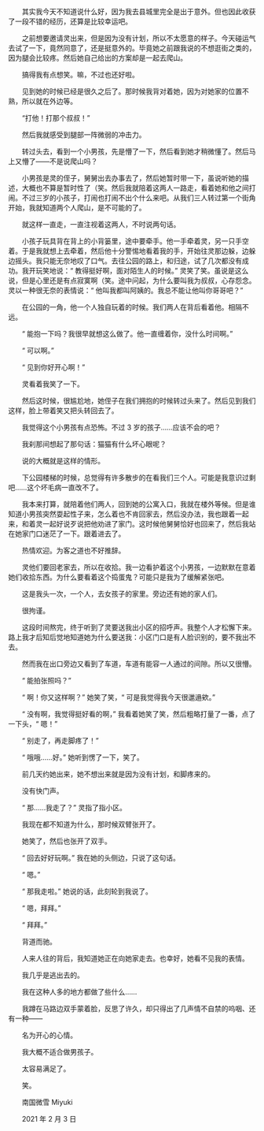 　　其实我今天不知道说什么好，因为我去县城里完全是出于意外。但也因此收获了一段不错的经历，还算是比较幸运吧。

　　之前想要邀请灵出来，但是因为没有计划，所以不太愿意的样子。今天碰运气去试了一下，竟然同意了，还是挺意外的。毕竟她之前跟我说的不想逛街之类的，因为腿会比较疼。然后她自己给出的方案却是一起去爬山。

　　搞得我有点想笑。嘛，不过也还好啦。

　　见到她的时候已经是很久之后了。那时候我背对着她，因为对她家的位置不熟，所以就在外边等。

　　“打他！打那个叔叔！”

　　然后我就感受到腿部一阵微弱的冲击力。

　　转过头去，看到一个小男孩，先是懵了一下，然后看到她才稍微懂了。然后马上又懵了——不是说爬山吗？

　　小男孩是灵的侄子，舅舅出去办事去了，然后她暂时带一下，虽说听她的描述，大概也不算是暂时性了（笑。然后我就陪着这两人一路走，看着她和他之间打闹。不过三岁的小孩子，打闹也打闹不出个什么来吧。从我们三人转过第一个街角开始，我就知道两个人爬山，是不可能的了。

　　就这样一直走，一直注视着这两人，不时说两句话。

　　小孩子玩具背在背上的小背篓里，途中要牵手。他一手牵着灵，另一只手空着。于是我就想上去牵着，然后他十分警惕地看着我的手，开始往灵那边躲，边躲边摇头。我只能无奈地叹了口气。去往公园的路上，和归途，试了几次都没有成功。我开玩笑地说：“ 教得挺好啊，面对陌生人的时候。” 灵笑了笑。虽说是这么说，但是心里还是有点寂寞啊（笑。途中问起，为什么要叫我为叔叔，心存怨念。灵以一种很无奈的表情说：“ 他叫我都叫阿姨的。我总不能让他叫你哥哥吧？”

　　在公园的一角，他一个人独自玩着的时候。我们两人在背后看着他。相隔不远。

　　“ 能抱一下吗？我很早就想这么做了。他一直缠着你，没什么时间啊。”

　　“ 可以啊。”

　　“ 见到你好开心啊！”

　　灵看着我笑了一下。

　　然后这时候，很尴尬地，她侄子在我们拥抱的时候转过头来了。然后见到我们这样，脸上带着笑又把头转回去了。

　　我觉得这个小男孩有点恐怖。不过 3 岁的孩子……应该不会的吧？

　　我刹那间想起了那句话：猫猫有什么坏心眼呢？

　　说的大概就是这样的情形。

　　下公园楼梯的时候，总觉得有许多散步的在看我们三个人。可能是我意识过剩吧……这个坏毛病一直改不了。

　　我本来打算，就陪着他们两人，回到她的公寓入口，我就在楼外等候。但是谁知道小男孩突然耍起性子来，怎么着也不肯回家去，然后没办法，我也跟着一起来，和着灵一起好说歹说把他劝进了家门。这时候他舅舅恰好也回来了，然后我站在她家门口迷茫了一下。跟着进去了。

　　热情欢迎。为客之道也不好推辞。

　　灵他们要回老家去，所以在收拾。我一边看护着这个小男孩，一边默默在意着她们收拾东西。为什么要看着这个捣蛋鬼？可能只是我为了缓解紧张吧。

　　这是我头一次，一个人，去女孩子的家里。旁边还有她的家人们。

　　很拘谨。

　　这段时间熬完，终于听到了灵要送我出小区的招呼声。我整个人才松懈下来。路上我才后知后觉地知道她为什么要送我：小区门口是有人脸识别的，要不我出不去。

　　然而我在出口旁边又看到了车道，车道有能容一人通过的间隙。所以又很懵。

　　“ 能拍张照吗？”

　　“ 啊！你又这样啊？” 她笑了笑，“ 可是我觉得我今天很邋遢欸。”

　　“ 没有啊，我觉得挺好看的啊，” 我看着她笑了笑，然后粗略打量了一番，点了一下头，“ 嗯！”

　　“ 别走了，再走脚疼了！”

　　“ 哦哦……好。” 她听到愣了一下，笑了。

　　前几天约她出来，她不想出来就是因为没有计划，和脚疼来的。

　　没有快门声。

　　“ 那……我走了？” 灵指了指小区。

　　我现在都不知道为什么，那时候双臂张开了。

　　她笑了，然后也张开了双手。

　　“ 回去好好玩啊。” 我在她的头侧边，只说了这句话。

　　“ 嗯。”

　　“ 那我走啦。” 她说的话，此刻轮到我说了。

　　“ 嗯，拜拜。”

　　“ 拜拜。”

　　背道而驰。

　　人来人往的背后，我知道她正在向她家走去。也幸好，她看不见我的表情。

　　我几乎是逃出去的。

　　我在这种人多的地方都做了些什么……

　　我蹲在马路边双手蒙着脸，反思了许久，却只得出了几声情不自禁的呜咽、还有一种——

　　名为开心的心情。

　　我大概不适合做男孩子。

　　太容易满足了。

　　笑。



　　南国微雪 Miyuki

　　2021 年 2 月 3 日

